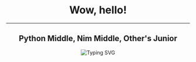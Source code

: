 <h1 align="center">Wow, hello!</h1>
<hr>
<div align="center">
  <h2>Python Middle, Nim Middle, Other's Junior</h2>
  <img src="https://readme-typing-svg.herokuapp.com?font=Arial&duration=7000&pause=1000&color=8FF700&random=false&width=780&lines=Программируешь+на+Nim%3F+KEKW+Найди+работу%2C+чувак.+Выучи+нормальный+язык+яхз" alt="Typing SVG" />
</div>
